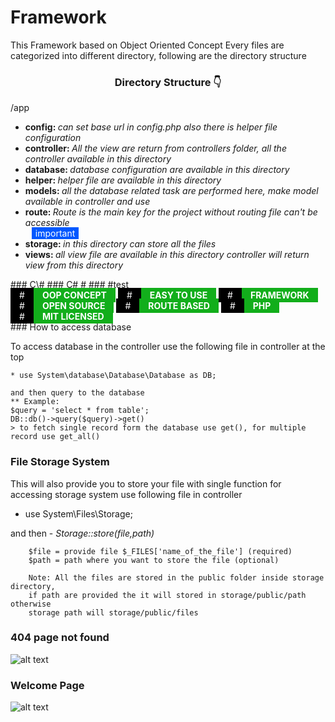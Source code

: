 # Framework

This Framework based on Object Oriented Concept
Every files are categorized into different directory, following are the directory structure

<h3><center>Directory Structure 👇</center></h3>
      /app
      <ul>
        <li><strong>config: </strong><i>can set base url in config.php also there is helper file configuration</i></li>
        <li><strong>controller: </strong><i>All the view are return from controllers folder, all the controller available in this directory</i></li>
        <li><strong>database: </strong><i>database configuration are available in this directory</i></li>
        <li><strong>helper: </strong><i>helper file are available in this directory</i></li>
        <li><strong>models: </strong><i>all the database related task are performed here, make model available in controller and use</i></li>
        <li><strong>route: </strong><i>Route is the main key for the project without routing file can't be accessible</i></li><span style="background: #0058ff;border: 1px solid #0058ff;margin-left: 10px;padding: 0 5px;color: white;">important</span>
        <li><strong>storage: </strong><i>in this directory can store all the files</i></li>
        <li><strong>views: </strong><i>all view file are available in this directory controller will return view from this directory</i></li>
      </ul>
      ### C\#
### C# #
### #test
<div>
      
  <span>
    <span style="background: black;color: white;padding: 3px 14px;">&#x23;</span><span style="background: #12ae1b;color: white;padding: 3px 14px;"><b>OOP CONCEPT</b></span>
  </span>
  <span>
    <span style="background: black;color: white;padding: 3px 14px;">#</span><span style="background: #12ae1b;color: white;padding: 3px 14px;"><b>EASY TO USE</b></span>
  </span>
  <span>
    <span style="background: black;color: white;padding: 3px 14px;">#</span><span style="background: #12ae1b;color: white;padding: 3px 14px;"><b>FRAMEWORK</b></span>
  </span>
  <span>
    <span style="background: black;color: white;padding: 3px 14px;">#</span><span style="background: #12ae1b;color: white;padding: 3px 14px;"><b>OPEN SOURCE</b></span>
  </span>
  <span>
    <span style="background: black;color: white;padding: 3px 14px;">#</span><span style="background: #12ae1b;color: white;padding: 3px 14px;"><b>ROUTE BASED</b></span>
  </span>
  <span>
  <span style="background: black;color: white;padding: 3px 14px;">#</span><span style="background: #12ae1b;color: white;padding: 3px 14px;"><b>PHP</b></span>
  </span>
  <span>
    <span style="background: black;color: white;padding: 3px 14px;">#</span><span style="background: #12ae1b;color: white;padding: 3px 14px;"><b>MIT LICENSED</b></span>
  </span>
</div>      
### How to access database

  To access database in the controller use the following file in controller at the top

    * use System\database\Database\Database as DB;

    and then query to the database
    ** Example:
    $query = 'select * from table';
    DB::db()->query($query)->get()
    > to fetch single record form the database use get(), for multiple record use get_all()


### File Storage System

  This will also provide you to store your file with single function
  for accessing storage system use following file in controller

  * use System\Files\Storage;

  and then - <i> Storage::store($file,$path)</i>

        $file = provide file $_FILES['name_of_the_file'] (required)
        $path = path where you want to store the file (optional)

        Note: All the files are stored in the public folder inside storage directory,
        if path are provided the it will stored in storage/public/path otherwise
        storage path will storage/public/files

### 404 page not found

![alt text](https://prime-peck.000webhostapp.com/images/404.png)

### Welcome Page

![alt text](https://prime-peck.000webhostapp.com/images/welcome.png)
